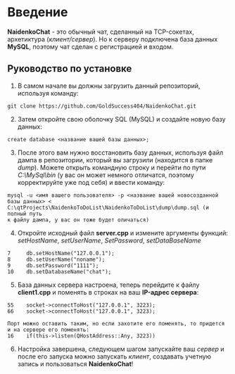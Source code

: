 # Введение
__NaidenkoChat__ - это обычный чат, сделанный на TCP-сокетах, архетиктура (_клиент/сервер_). Но к серверу подключена база данных __MySQL__, поэтому чат сделан с регистрацией
и входом.
## Руководство по установке
1) В самом начале вы должны загрузить данный репозиторий, используя команду:
~~~
git clone https://github.com/GoldSuccess404/NaidenkoChat.git
~~~
2) Затем откройте свою оболочку SQL (MySQL) и создайте новую базу данных:
~~~
create database <название вашей базы данных>;
~~~
3) После этого вам нужно восстановить базу данных, используя файл дампа в репозитории, который вы загрузили (находится в папке _dump_). Можете открыть командную
строку и перейти по пути _C:\MySql\bin_ (у вас он может немного отличатся, поэтому корректируйте уже под себя) и ввести команду:
~~~
mysql -u <имя вашего пользователя> -p <название вашей новосозданной базы данных> < C:\qtProjects\NaidenkoToDoList\NaidenkoToDoList\dump\dump.sql (и полный путь
к файлу дампа, у вас он тоже будет оличаться)
~~~
4) Откройте исходный файл __server.cpp__ и измените аргументы функций: _setHostName_, _setUserName_, _SetPassword_, _setDataBaseName_
~~~
7     db.setHostName("127.0.0.1");
8     db.setUserName("noname");
9     db.setPassword("1111");
10    db.setDatabaseName("chat");
~~~
5) База данных сервера настроена, теперь перейдите к файлу __client1.cpp__ и поменять в строках на ваш __IP-адрес сервера__:
~~~
55    socket->connectToHost("127.0.0.1", 3223);
66    socket->connectToHost("127.0.0.1", 3223);

Порт можно оставить таким, но если захотите его поменять, то придется и на сервере его поменять:
16    if(this->listen(QHostAddress::Any, 3223))
~~~
6) Настройка завершена, следующем шагом запускайте ваш _сервер_ и после его запуска можно запускать _клиент_, создавать учетную запись и пользоваться __NaidenkoChat__!
